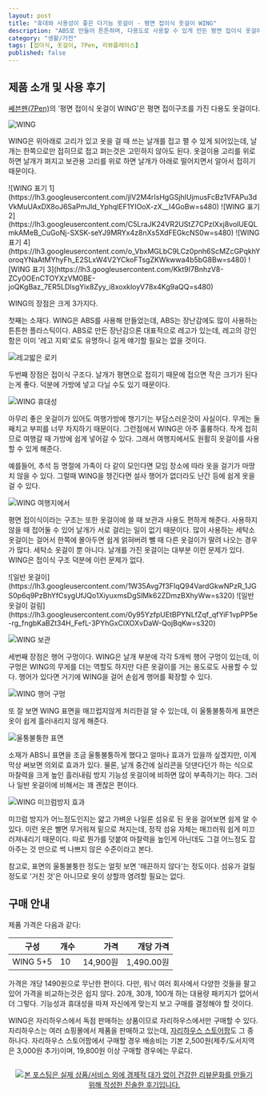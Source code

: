 ```yaml
---
layout: post
title: "휴대와 사용성이 좋은 다기능 옷걸이 - 평면 접이식 옷걸이 WING"
description: "ABS로 만들어 튼튼하며, 다용도로 사용할 수 있게 만든 평면 접이식 옷걸이 WING을 사용해봤다."
category: "생활/가전"
tags: [접이식, 옷걸이, 7Pen, 리뷰플레이스]
published: false
---
```


## 제품 소개 및 사용 후기

[쎄븐펜(7Pen)](http://7-pen.com/)의 '평면 접이식 옷걸이 WING'은
평면 접이구조를 가진
다용도 옷걸이다.

![WING](https://lh3.googleusercontent.com/Sot-wOUIkhhibnqZCtKiZgy6H-YW5jvEedxIuCkWw0pHo2-oDr15uAJNP_GtvA3ZCWKs7YpOh8HhZw=s640)

WING은 위아래로 고리가 있고
옷을 걸 때 쓰는 날개를 접고 펼 수 있게 되어있는데,
날개는 한쪽으로만 접히므로 접고 펴는것은 고민하지 않아도 된다.
옷걸이용 고리를 위로하면 날개가 펴지고
보관용 고리를 위로 하면 날개가 아래로 떨어지면서 알아서 접히기 때문이다.

<p class="center" markdown="1">
![WING 표기 1](https://lh3.googleusercontent.com/jlV2M4rIsHgGSjhIUjmusFcBz1VFAPu3dVkMuUAxDX8oJ6SaPmJld_YphqlEF1YIOoX-zX__I4GoBw=s480)
![WING 표기 2](https://lh3.googleusercontent.com/C5LraJK24VR2UStZ7CPzIXxj8volUEQLmkAMeB_CuGoNj-SXSK-seYJ9MRYx4z8nXs5XdFEGkcNS0w=s480)  
![WING 표기 4](https://lh3.googleusercontent.com/o_VbxMGLbC9LCz0pnh6ScMZcGPqkhYoroqYNaAtMYhyFh_E2SLxW4V2YCkoFTsgZKWkwwa4b5bG8Bw=s480)
![WING 표기 3](https://lh3.googleusercontent.com/Kkt9I7BnhzV8-ZCy0OEnCTOYXzVM0BE-joQKgBaz_7ER5LDlsgYix8Zyy_i8xoxkloyV78x4Kg9aQQ=s480)
</p>

WING의 장점은 크게 3가지다.

첫째는 소재다.
WING은 ABS를 사용해 만들었는데,
ABS는 장난감에도 많이 사용하는 튼튼한 플라스틱이다.
ABS로 만든 장난감으론 대표적으로 레고가 있는데,
레고의 강인함은 이미 '레고 지뢰'로도 유명하니 길게 얘기할 필요는 없을 것이다.

![레고밟은 로키](https://lh3.googleusercontent.com/-PQMA0_v04ls/Wd0Jn_APv8I/AAAAAAAAYj0/nlRkKUbqbTkKJV4rfhlj1kS0VAmMoYo-wCE0YBhgL/s500/legoed-loki.jpg "레고의 단단함은 '지뢰'라 불릴 정도로 유명하다.")

두번째 장점은 접이식 구조다.
날개가 평면으로 접히기 때문에 접으면 작은 크기가 된다는게 좋다.
덕분에 가방에 넣고 다닐 수도 있기 때문이다.

![WING 휴대성](https://lh3.googleusercontent.com/dHy_srDpMLVa4sgMlsFcX2zAkxIcHWVhdmHyuGK5heQFlm68m94RtHoWuuF00W8jiH1VcukPc0eYmA=s640)

아무리 좋은 옷걸이가 있어도 여행가방에 챙기기는 부담스러운것이 사실이다.
무게는 둘째치고 부피를 너무 차지하기 때문이다.
그런점에서 WING은 아주 훌륭하다.
작게 접히므로 여행갈 때 가방에 쉽게 넣어갈 수 있다.
그래서 여행지에서도 원활히 옷걸이를 사용할 수 있게 해준다.

예를들어, 추석 등 명절에 가족이 다 같이 모인다면 모임 장소에 따라 옷을 걸기가 마땅치 않을 수 있다.
그럴때 WING을 챙긴다면 설사 행어가 없더라도 난간 등에 쉽게 옷을 걸 수 있다.

![WING 여행지에서](https://lh3.googleusercontent.com/S4eHxG2QgcleFMWnZYrDd8t6xZjEB8iMFKHaCQchs33psspqK259Hf0Mt11EnUsCjteE5UU4CxGeAQ=s640)

평면 접이식이라는 구조는 또한 옷걸이에 쓸 때 보관과 사용도 편하게 해준다.
사용하지 않을 때 접어둘 수 있어 날개가 서로 걸리는 일이 없기 때문이다.
많이 사용하는 세탁소 옷걸이는 걸어서 한쪽에 몰아두면 쉽게 얽혀버려 뺄 때 다른 옷걸이가 딸려 나오는 경우가 많다.
세탁소 옷걸이 뿐 아니다.
날개를 가진 옷걸이는 대부분 이런 문제가 있다.
WING은 접이식 구조 덕분에 이런 문제가 없다.

<p class="center" markdown="1">
![일반 옷걸이](https://lh3.googleusercontent.com/1W35Avg7f3FIqQ94VardGkwNPzR_1JGS0p6q9PzBhYfCsygUfJQo1XiyuxmsDgSlMk62ZDmzBXhyWw=s320)
![일반 옷걸이 걸림](https://lh3.googleusercontent.com/0y95YzfpUEtBPYNLfZqf_qfYiF1vpPP5e-rg_fngbKaBZt34H_FefL-3PYhGxClXOXvDaW-QojBqKw=s320)
</p>

![WING 보관](https://lh3.googleusercontent.com/26Ic_DFuiOlaeOILadmOKSdk8jK0SKU7gorbnJ_HRXohW7MMyMT1YTDNk83BxI_EKMgfR31bJKFqFw=s640)

세번째 장점은 행어 구멍이다.
WING은 날개 부분에 각각 5개씩 행어 구멍이 있는데,
이 구멍은 WING의 무게를 더는 역할도 하지만
다른 옷걸이를 거는 용도로도 사용할 수 있다.
행어가 있다면 거기에 WING을 걸어 손쉽게 행어를 확장할 수 있다.

![WING 행어 구멍](https://lh3.googleusercontent.com/wN_UeJdwLNecICZG9uimSgpPfeJpK8hbBurHx6OvCUSZ-UnlNa6RH_bGNw6diYoJUyXmGVMt6YrqIQ=s640)

또 잘 보면 WING 표면을 매끄럽지않게 처리한걸 알 수 있는데,
이 울퉁불퉁하게 표면은 옷이 쉽게 흘러내리지 않게 해준다.

![울퉁불퉁한 표면](https://lh3.googleusercontent.com/IannswjIjLHYXDWKSQf5Gyujf_pPAF0-MhETjPAlLVhd9gQmn-CgxISKdhvhWmiLrhx6YYB1Tr1ClQ=s640)

소재가 ABS니 표면을 조금 울퉁불퉁하게 했다고 얼마나 효과가 있을까 싶겠지만,
이게 막상 써보면 의외로 효과가 있다.
물론, 날개 중간에 실리콘을 덧댄다던가 하는 식으로 마찰력을 크게 높인
흘러내림 방지 기능성 옷걸이에 비하면 많이 부족하기는 하다.
그러나 일반 옷걸이에 비해서는 꽤 괜찮은 편이다.

![WING 미끄럼방지 효과](https://lh3.googleusercontent.com/l1OJjHiczo-qikrFSE2947T1021nzKqCeyFI6JPcgRRjSV-95LS_knoWCbTkIlgXMr3EtSiL4DXJOQ=s640)

미끄럼 방지가 어느정도인지는 얇고 가벼운 나일론 섬유로 된 옷을 걸어보면 쉽게 알 수 있다.
이런 옷은 빨면 무거워져 밑으로 쳐지는데,
정작 섬유 자체는 매끄러워 쉽게 미끄러져내리기 때문이다.
따로 뭔가를 덧붙여 마찰력을 높인게 아닌데도
그걸 어느정도 잡아주는 것 만으로 썩 나쁘지 않은 수준이라고 본다.

참고로, 표면의 울퉁불퉁한 정도는 얼핏 보면 '매끈하지 않다'는 정도이다.
섬유가 걸릴 정도로 '거친 것'은 아니므로 옷이 상할까 염려할 필요는 없다.



## 구매 안내

제품 가격은 다음과 같다:

구성     | 개수 | 가격     | 개당 가격
---------|------|---------:|----------:
WING 5+5 | 10   | 14,900원 | 1,490.00원

가격은 개당 1490원으로 무난한 편이다.
다만, 워낙 여러 회사에서 다양한 것들을 팔고 있어 가격을 비교하는것은 쉽지 않다.
20개, 30개, 100개 하는 대용량 패키지가 없어서 더 그렇다.
기능성과 휴대성을 따져 자신에게 맞는지 보고 구매를 결정해야 할 것이다.

WING은 자리하우스에서 독점 판매하는 상품이므로 자리하우스에서만 구매할 수 있다.
자리하우스는 여러 쇼핑몰에서 제품을 판매하고 있는데,
[자리하우스 스토어팜](http://storefarm.naver.com/jarihouse/products/2062712900)도 그 중 하나다.
자리하우스 스토어팜에서 구매할 경우
배송비는 기본 2,500원(제주/도서지역은 3,000원 추가)이며,
19,800원 이상 구매할 경우에는 무료다.



<div style="text-align: center; padding: 1em;"><a href="http://reviewplace.co.kr/detail.php?number=10063" target="_blank"><img src="http://reviewplace.co.kr/blog_traffic.php?key=MTAwNjN8cmV6bm9h" border="0" alt="본 포스팅은 실제 상품/서비스 외에 경제적 대가 없이 건강한 리뷰문화를 만들기 위해 작성한 진솔한 후기입니다."></a></div>
